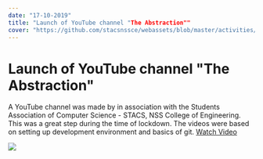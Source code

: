 ```yaml
---
date: "17-10-2019"
title: "Launch of YouTube channel "The Abstraction""
cover: "https://github.com/stacsnssce/webassets/blob/master/activities/abstraction.png?raw=true"
---
```

# Launch of YouTube channel "The Abstraction"

A YouTube channel was made by  in association with the Students Association of Computer Science - STACS, NSS College of Engineering. This was a great step during the time of lockdown. The videos were based on setting up development environment and basics of git.  [Watch Video](https://www.youtube.com/watch?v=Q7XnVypVr4Y)

![](https://github.com/stacsnssce/webassets/blob/master/activities/abstraction.png?raw=true)